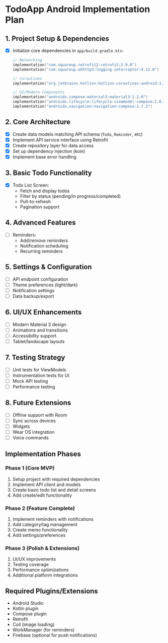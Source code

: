 # TodoApp Android Implementation Plan

## 1. Project Setup & Dependencies
- [X] Initialize core dependencies in `app/build.gradle.kts`:
  ```kotlin
  // Networking
  implementation("com.squareup.retrofit2:retrofit:2.9.0")
  implementation("com.squareup.okhttp3:logging-interceptor:4.12.0")
  
  // Coroutines
  implementation("org.jetbrains.kotlinx:kotlinx-coroutines-android:1.7.3")
  
  // UI/Modern Components
  implementation("androidx.compose.material3:material3:1.2.0")
  implementation("androidx.lifecycle:lifecycle-viewmodel-compose:2.6.2")
  implementation("androidx.navigation:navigation-compose:2.7.5")
  ```

## 2. Core Architecture
- [X] Create data models matching API schema (`Todo`, `Reminder`, etc)
- [X] Implement API service interface using Retrofit
- [X] Create repository layer for data access
- [X] Set up dependency injection (koin)
- [X] Implement base error handling

## 3. Basic Todo Functionality
- [X] Todo List Screen:
  - Fetch and display todos
  - Filter by status (pending/in progress/completed)
  - Pull-to-refresh
  - Pagination support

## 4. Advanced Features
- [ ] Reminders:
  - Add/remove reminders
  - Notification scheduling
  - Recurring reminders

## 5. Settings & Configuration
- [ ] API endpoint configuration
- [ ] Theme preferences (light/dark)
- [ ] Notification settings
- [ ] Data backup/export

## 6. UI/UX Enhancements
- [ ] Modern Material 3 design
- [ ] Animations and transitions
- [ ] Accessibility support
- [ ] Tablet/landscape layouts

## 7. Testing Strategy
- [ ] Unit tests for ViewModels
- [ ] Instrumentation tests for UI
- [ ] Mock API testing
- [ ] Performance testing

## 8. Future Extensions
- [ ] Offline support with Room
- [ ] Sync across devices
- [ ] Widgets
- [ ] Wear OS integration
- [ ] Voice commands

## Implementation Phases

### Phase 1 (Core MVP)
1. Setup project with required dependencies
2. Implement API client and models
3. Create basic todo list and detail screens
4. Add create/edit functionality

### Phase 2 (Feature Complete)
1. Implement reminders with notifications
2. Add category/tag management
3. Create memo functionality
4. Add settings/preferences

### Phase 3 (Polish & Extensions)
1. UI/UX improvements
2. Testing coverage
3. Performance optimizations
4. Additional platform integrations

## Required Plugins/Extensions
- Android Studio
- Kotlin plugin
- Compose plugin
- Retrofit
- Coil (image loading)
- WorkManager (for reminders)
- Firebase (optional for push notifications)